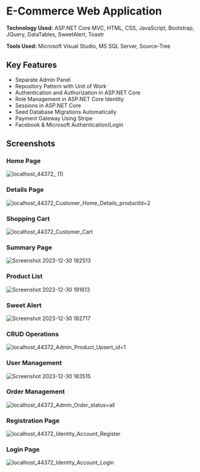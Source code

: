 # E-Commerce Web Application
**Technology Used:** ASP.NET Core MVC, HTML, CSS, JavaScript, Bootstrap, JQuery, DataTables, SweetAlert, Toastr

**Tools Used:** Microsoft Visual Studio, MS SQL Server, Source-Tree
## Key Features
- Separate Admin Panel
- Repository Pattern with Unit of Work
- Authentication and Authorization in ASP.NET Core
- Role Management in ASP.NET Core Identity
- Sessions in ASP.NET Core
- Seed Database Migrations Automatically
- Payment Gateway Using Stripe
- Facebook & Microsoft Authentication/Login

## Screenshots
### Home Page
![localhost_44372_ (1)](https://github.com/SnahashisShuvon/E-Commerce_Site/assets/101804260/cccfb6b8-d9bd-40d9-b50c-06e1b1938dfc)

### Details Page
![localhost_44372_Customer_Home_Details_productId=2](https://github.com/SnahashisShuvon/E-Commerce_Site/assets/101804260/810287f6-d4e1-445d-bbe0-a4508ce93264)

### Shopping Cart
![localhost_44372_Customer_Cart](https://github.com/SnahashisShuvon/E-Commerce_Site/assets/101804260/016f3879-f758-46b3-8843-0a3ae4a64280)

### Summary Page
![Screenshot 2023-12-30 182513](https://github.com/SnahashisShuvon/E-Commerce_Site/assets/101804260/e49d7916-6f4a-4f9c-862d-fcd05d9982d2)

### Product List
![Screenshot 2023-12-30 191613](https://github.com/SnahashisShuvon/E-Commerce_Site/assets/101804260/72614258-cad5-4baa-baec-5532904eb3cd)

### Sweet Alert
![Screenshot 2023-12-30 182717](https://github.com/SnahashisShuvon/E-Commerce_Site/assets/101804260/4375a86c-3e1c-4544-a78c-8cbad49f2092)

### CRUD Operations
![localhost_44372_Admin_Product_Upsert_id=1](https://github.com/SnahashisShuvon/E-Commerce_Site/assets/101804260/b065be56-386c-4eab-a9e7-a450da4cbfe6)

### User Management
![Screenshot 2023-12-30 183515](https://github.com/SnahashisShuvon/E-Commerce_Site/assets/101804260/fbb9d53c-39fb-473d-8f37-1bb408c1c8af)

### Order Management
![localhost_44372_Admin_Order_status=all](https://github.com/SnahashisShuvon/E-Commerce_Site/assets/101804260/feb1f5d6-de72-42c6-8e1a-895849c30246)

### Registration Page
![localhost_44372_Identity_Account_Register](https://github.com/SnahashisShuvon/E-Commerce_Site/assets/101804260/0c7feb22-2b21-4c4d-8ea3-a284cd214da0)

### Login Page
![localhost_44372_Identity_Account_Login](https://github.com/SnahashisShuvon/E-Commerce_Site/assets/101804260/a77b5f7d-06ec-495f-b3a6-53617d56d199)

